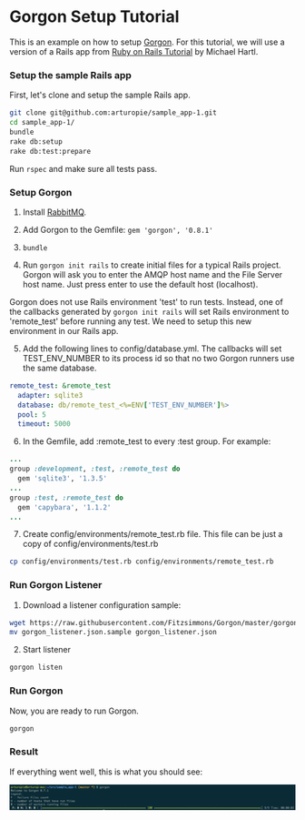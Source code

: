 # Gorgon Setup Tutorial

This is an example on how to setup [Gorgon](https://github.com/Fitzsimmons/Gorgon). For this tutorial, we will use a version of a Rails app from [Ruby on Rails Tutorial](https://www.railstutorial.org/) by Michael Hartl.

### Setup the sample Rails app

First, let's clone and setup the sample Rails app.

```bash
git clone git@github.com:arturopie/sample_app-1.git
cd sample_app-1/
bundle
rake db:setup
rake db:test:prepare
```

Run `rspec` and make sure all tests pass.


### Setup Gorgon

1. Install [RabbitMQ](https://www.rabbitmq.com/download.html).

2. Add Gorgon to the Gemfile: `gem 'gorgon', '0.8.1'`

3. `bundle`

4. Run `gorgon init rails` to create initial files for a typical Rails project. Gorgon will ask you to enter the AMQP host name and the File Server host name. Just press enter to use the default host (localhost). 

  Gorgon does not use Rails environment 'test' to run tests. Instead, one of the callbacks generated by `gorgon init rails` will set Rails environment to 'remote_test' before running any test. We need to setup this new environment in our Rails app.

5. Add the following lines to config/database.yml. The callbacks will set TEST_ENV_NUMBER to its process id so that no two Gorgon runners use the same database.

  ```yml
  remote_test: &remote_test
    adapter: sqlite3
    database: db/remote_test_<%=ENV['TEST_ENV_NUMBER']%>
    pool: 5
    timeout: 5000
  ```

6. In the Gemfile, add :remote_test to every :test group. For example:

  ```ruby
  ...
  group :development, :test, :remote_test do
    gem 'sqlite3', '1.3.5'
  ...
  group :test, :remote_test do
    gem 'capybara', '1.1.2'
  ...
  ```


7. Create config/environments/remote_test.rb file. This file can be just a copy of config/environments/test.rb

  ```bash
  cp config/environments/test.rb config/environments/remote_test.rb
  ```

### Run Gorgon Listener

1. Download a listener configuration sample:

  ```bash
  wget https://raw.githubusercontent.com/Fitzsimmons/Gorgon/master/gorgon_listener.json.sample
  mv gorgon_listener.json.sample gorgon_listener.json
  ```

2. Start listener

  ```bash
  gorgon listen
  ```

### Run Gorgon

Now, you are ready to run Gorgon. 

  ```bash
  gorgon
  ```

### Result

If everything went well, this is what you should see:

![image](/gorgon-done-screenshot.png)

 
